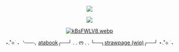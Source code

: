 <div align=center>
  
![](https://i.postimg.cc/RVYssmJp/Untitled258-20250425202104.webp)
</div>

<div align=center> 
  
  ![](https://i.postimg.cc/VLR1dDvW/okay-for-real.gif)
  </div>
<div align=center> 

<div align=center>
  
[![kBsFWLV8.webp](https://i.postimg.cc/3RT03tdQ/kBsFWLV8.webp)](https://postimg.cc/p9sLZYfs)
</div>




  
⋆.˚⟡ ࣪ ˖ ╰──╮[atabook](https://reguri.atabook.org/)╭──╯ . . ᰔ  . . ╰──╮[strawpage (wip)]( )╭──╯ ⋆.˚⟡ ࣪ ˖
  </div>

